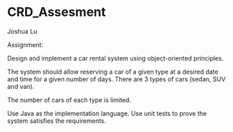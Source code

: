 # CRD_Assesment

Joshua Lu 


Assignment:

Design and implement a car rental system using object-oriented principles. 

The system should allow reserving a car of a given type at a desired date and time for a given number of days. There are 3 types of cars (sedan, SUV and van).

The number of cars of each type is limited.

Use Java as the implementation language. Use unit tests to prove the system satisfies the requirements.
